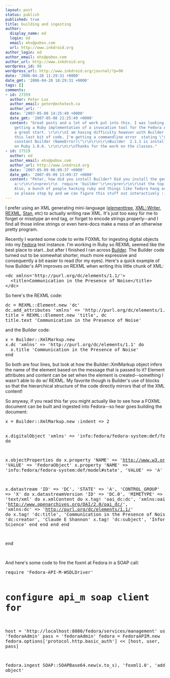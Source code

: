 ```yaml
---
layout: post
status: publish
published: true
title: building and ingesting
author:
  display_name: ed
  login: ed
  email: ehs@pobox.com
  url: http://www.inkdroid.org
author_login: ed
author_email: ehs@pobox.com
author_url: http://www.inkdroid.org
wordpress_id: 98
wordpress_url: http://www.inkdroid.org/journal/?p=98
date: '2006-04-28 11:29:31 +0000'
date_gmt: '2006-04-28 18:29:31 +0000'
tags: []
comments:
- id: 27359
  author: Peter Lux
  author_email: peter@echotech.ca
  author_url: ''
  date: '2007-05-08 14:25:49 +0000'
  date_gmt: '2007-05-08 21:25:49 +0000'
  content: "Great posts and a lot of work put into this. I was looking for some help
    getting a Ruby implementation of a invocation tool for the Fedora API. This is
    a great start. \r\n\r\nI am having difficulty however with Builder. When I run
    this last bit of code, I'm getting a commandline error  stating \"uninitialized
    constant Builder (NameError)\"\r\n\r\n\r\nBuilder  2.1.1 is installed running
    on Ruby 1.8.6. \r\n\r\n\r\nThanks for the work on the classes."
- id: 27519
  author: ed
  author_email: ehs@pobox.com
  author_url: http://www.inkdroid.org
  date: '2007-05-09 06:09:37 +0000'
  date_gmt: '2007-05-09 13:09:37 +0000'
  content: "Peter, how did you install Builder? Did you install the gem? Try putting
    a:\r\n\r\n<pre>\r\n  require 'builder'\r\n</pre>\r\n\r\nat the top of your script.
    Also, a bunch of people hacking ruby and things like fedora hang out in irc://chat.freenode.net/#code4lib
    so please stop by and we can figure this stuff out interactively :-)"
---
```


<p>I prefer using an XML generating mini-language (<a href="http://effbot.org/zone/element-index.htm">elementtree</a>, <a href="http://search.cpan.org/dist/XML::Writer/">XML::Writer</a>, <a href="http://www.germane-software.com/software/rexml/">REXML</a>, <a href="http://web.archive.org/web/20101208214148/http://www.kieranholland.com:80/code/documentation/nevow-stan/">Stan</a>, etc) to actually writing raw XML. It's just too easy for me to forget or misstype an end tag, or forget to encode strings properly--and I find all those inline strings or even here-docs make a mess of an otherwise pretty program.</p>
<p>Recently I wanted some code to write FOXML for ingesting digital objects into my <a href="http://fedora.info">Fedora</a> test instance. I'm working in Ruby so REXML seemed like the best place to start...but after I finished I ran across <a href="http://www.xml.com/pub/a/2006/01/04/creating-xml-with-ruby-and-builder.html">Builder</a>. The Builder code turned out to be somewhat shorter, much more expressive and consequently a bit easier to read (for my eyes). Here's a quick example of how Builder's API improves on REXML when writing this little chunk of XML:</p>
<pre>&lt;dc xmlns='http://purl.org/dc/elements/1.1/'&gt;
  &lt;title&gt;Communication in the Presence of Noise&lt;/title&gt;
&lt;/dc&gt;
</pre>
<p>So here's the REXML code:</p>
<pre lang="ruby">
dc = REXML::Element.new 'dc'
dc.add_attributes 'xmlns' => 'http://purl.org/dc/elements/1.1/'
title = REXML::Element.new 'title', dc
title.text 'Communication in the Presence of Noise'
</pre>
<p>and the Builder code:</p>
<pre lang="ruby">
x = Builder::XmlMarkup.new 
x.dc 'xmlns' => 'http://purl.org/dc/elements/1.1' do
  x.title 'Communication in the Presence of Noise'
end
</pre>
<p>So both are four lines, but look at how the Builder::XmlMarkup object infers the name of the element based on the message that is passed to it? Element attributes and content can be set when the element is created--something I wasn't able to do w/ REXML. My favorite though is Builder's use of blocks so that the hierarchical structure of the code directly mirrors that of the XML content!</p>
<p>So anyway, if you read this far you might actually like to see how a FOXML document can be built and ingested into Fedora--so hear goes building the document:</p>
<pre lang="ruby">
x = Builder::XmlMarkup.new :indent => 2
  
x.digitalObject 'xmlns' => 'info:fedora/fedora-system:def/foxml#' do
  
  x.objectProperties do
    x.property 'NAME' => 'http://www.w3.org/1999/02/22-rdf-syntax-ns#type',
      'VALUE' => 'FedoraObject'
    x.property 'NAME' => 'info:fedora/fedora-system:def/model#state',
      'VALUE' => 'A'
  end

  x.datastream 'ID' => 'DC', 'STATE' => 'A', 'CONTROL_GROUP' => 'X' do
    x.datastreamVersion 'ID' => 'DC.0', 'MIMETYPE' => 'text/xml' do
      x.xmlContent do
        x.tag! 'oai_dc:dc',
          'xmlns:oai_dc' => 'http://www.openarchives.org/OAI/2.0/oai_dc/',
          'xmlns:dc' => 'http://purl.org/dc/elements/1.1/' do
          x.tag! 'dc:title', 'Communication in the Presence of Noise'
          x.tag! 'dc:creator', 'Claude E Shannon'
          x.tag! 'dc:subject', 'Information Science'
        end
      end
    end
  end

end

</pre>
<p>And here's some code to fire the foxml at Fedora in a SOAP call:</p>
<pre lang="ruby">
require 'Fedora-API-M-WSDLDriver'

# configure api_m soap client for 
host = 'http://localhost:8080/fedora/services/management'
user = 'fedoraAdmin'
pass = 'fedoraAdmin'
fedora = FedoraAPIM.new
fedora.options['protocol.http.basic_auth'] &lt;&lt; [host, user, pass]

fedora.ingest SOAP::SOAPBase64.new(x.to_s), 'foxml1.0', 'added test object' 
</pre>
